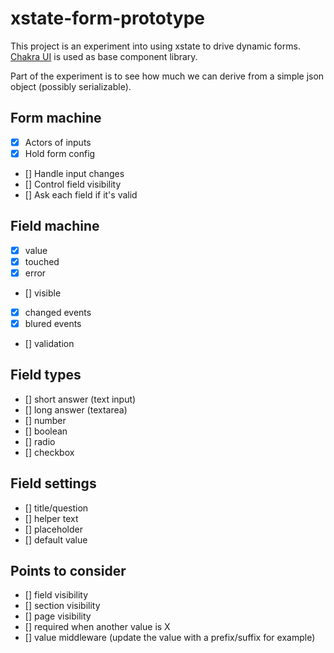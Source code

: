 # xstate-form-prototype

This project is an experiment into using xstate to drive dynamic forms. [Chakra UI](https://chakra-ui.com/) is used as base component library.

Part of the experiment is to see how much we can derive from a simple json object (possibly serializable).

## Form machine

- [x] Actors of inputs
- [x] Hold form config
- [] Handle input changes
- [] Control field visibility
- [] Ask each field if it's valid

## Field machine

- [x] value
- [x] touched
- [x] error
- [] visible
- [x] changed events
- [x] blured events
- [] validation

## Field types

- [] short answer (text input)
- [] long answer (textarea)
- [] number
- [] boolean
- [] radio
- [] checkbox

## Field settings

- [] title/question
- [] helper text
- [] placeholder
- [] default value

## Points to consider

- [] field visibility
- [] section visibility
- [] page visibility
- [] required when another value is X
- [] value middleware (update the value with a prefix/suffix for example)
